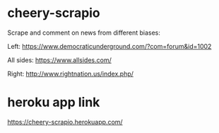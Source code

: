 # cheery-scrapio

Scrape and comment on news from different biases:

Left: https://www.democraticunderground.com/?com=forum&id=1002

All sides: https://www.allsides.com/

Right: http://www.rightnation.us/index.php/

# heroku app link

https://cheery-scrapio.herokuapp.com/

